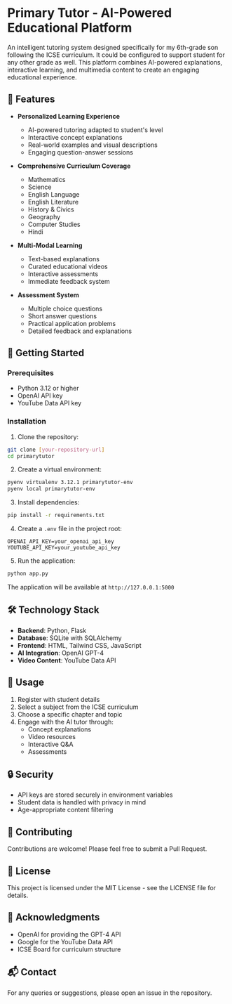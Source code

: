 # Primary Tutor - AI-Powered Educational Platform

An intelligent tutoring system designed specifically for my 6th-grade son following the ICSE curriculum. It could be configured to support student for any other grade as well. This platform combines AI-powered explanations, interactive learning, and multimedia content to create an engaging educational experience.

## 🎯 Features

- **Personalized Learning Experience**
  - AI-powered tutoring adapted to student's level
  - Interactive concept explanations
  - Real-world examples and visual descriptions
  - Engaging question-answer sessions

- **Comprehensive Curriculum Coverage**
  - Mathematics
  - Science
  - English Language
  - English Literature
  - History & Civics
  - Geography
  - Computer Studies
  - Hindi

- **Multi-Modal Learning**
  - Text-based explanations
  - Curated educational videos
  - Interactive assessments
  - Immediate feedback system

- **Assessment System**
  - Multiple choice questions
  - Short answer questions
  - Practical application problems
  - Detailed feedback and explanations

## 🚀 Getting Started

### Prerequisites

- Python 3.12 or higher
- OpenAI API key
- YouTube Data API key

### Installation

1. Clone the repository:
```bash
git clone [your-repository-url]
cd primarytutor
```

2. Create a virtual environment:
```bash
pyenv virtualenv 3.12.1 primarytutor-env
pyenv local primarytutor-env
```

3. Install dependencies:
```bash
pip install -r requirements.txt
```

4. Create a `.env` file in the project root:
```env
OPENAI_API_KEY=your_openai_api_key
YOUTUBE_API_KEY=your_youtube_api_key
```

5. Run the application:
```bash
python app.py
```

The application will be available at `http://127.0.0.1:5000`

## 🛠️ Technology Stack

- **Backend**: Python, Flask
- **Database**: SQLite with SQLAlchemy
- **Frontend**: HTML, Tailwind CSS, JavaScript
- **AI Integration**: OpenAI GPT-4
- **Video Content**: YouTube Data API

## 📖 Usage

1. Register with student details
2. Select a subject from the ICSE curriculum
3. Choose a specific chapter and topic
4. Engage with the AI tutor through:
   - Concept explanations
   - Video resources
   - Interactive Q&A
   - Assessments

## 🔒 Security

- API keys are stored securely in environment variables
- Student data is handled with privacy in mind
- Age-appropriate content filtering

## 🤝 Contributing

Contributions are welcome! Please feel free to submit a Pull Request.

## 📝 License

This project is licensed under the MIT License - see the LICENSE file for details.

## 🙏 Acknowledgments

- OpenAI for providing the GPT-4 API
- Google for the YouTube Data API
- ICSE Board for curriculum structure

## 📬 Contact

For any queries or suggestions, please open an issue in the repository.
